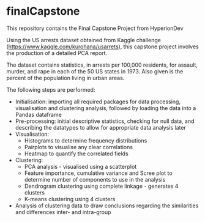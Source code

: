 # finalCapstone
This repository contains the Final Capstone Project from HyperionDev

Using the US arrests dataset obtained from Kaggle challenge (https://www.kaggle.com/kurohana/usarrets), this capstone project involves the production of a detailed PCA report.

The dataset contains statistics, in arrests per 100,000 residents, for assault, murder, and rape in each of the 50 US states in 1973. Also given is the percent of the population living in urban areas.

The following steps are performed:
- Initialisation: importing all required packages for data processing, visualisation and clustering analysis, followed by loading the data into a Pandas dataframe
- Pre-processing: initial descriptive statistics, checking for null data, and describing the datatypes to allow for appropriate data analysis later
- Visualisation:
  - Histograms to determine frequency distributions
  - Pairplots to visualise any clear correlations
  - Heatmap to quantify the correlated fields
- Clustering:
  - PCA analysis - visualised using a scatterplot
  - Feature importance, cumulative variance and Scree plot to determine number of components to use in the analysis
  - Dendrogram clustering using complete linkage - generates 4 clusters
  - K-means clustering using 4 clusters
- Analysis of clustering data to draw conclusions regarding the similarities and differences inter- and intra-group
